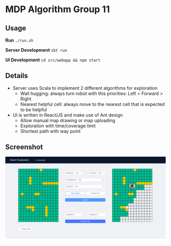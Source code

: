 # MDP Algorithm Group 11

## Usage
**Run**
`./run.sh`

**Server Development**
`sbt run`

**UI Development**
`cd src/webapp && npm start`

## Details
* Server uses Scala to implement 2 different algorithms for exploration
  * Wall hugging: always turn robot with this priorities: Left > Forward > Right
  * Nearest helpful cell: always move to the nearest cell that is expected to be helpful
* UI is written in React/JS and make use of Ant design
  * Allow manual map drawing or map uploading
  * Exploration with time/coverage limit
  * Shortest path with way point

## Screenshot
![UI Screenshot](screenshot.png)
